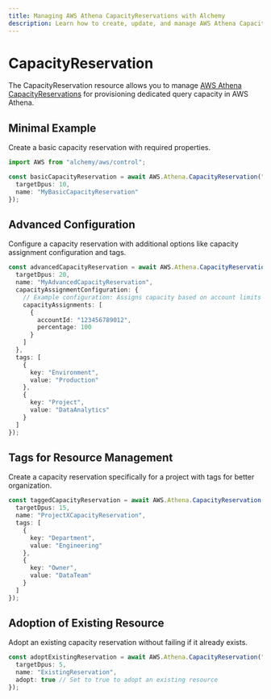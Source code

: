 ```yaml
---
title: Managing AWS Athena CapacityReservations with Alchemy
description: Learn how to create, update, and manage AWS Athena CapacityReservations using Alchemy Cloud Control.
---
```


# CapacityReservation

The CapacityReservation resource allows you to manage [AWS Athena CapacityReservations](https://docs.aws.amazon.com/athena/latest/userguide/) for provisioning dedicated query capacity in AWS Athena.

## Minimal Example

Create a basic capacity reservation with required properties.

```ts
import AWS from "alchemy/aws/control";

const basicCapacityReservation = await AWS.Athena.CapacityReservation("basicCapacityReservation", {
  targetDpus: 10,
  name: "MyBasicCapacityReservation"
});
```

## Advanced Configuration

Configure a capacity reservation with additional options like capacity assignment configuration and tags.

```ts
const advancedCapacityReservation = await AWS.Athena.CapacityReservation("advancedCapacityReservation", {
  targetDpus: 20,
  name: "MyAdvancedCapacityReservation",
  capacityAssignmentConfiguration: {
    // Example configuration: Assigns capacity based on account limits
    capacityAssignments: [
      {
        accountId: "123456789012",
        percentage: 100
      }
    ]
  },
  tags: [
    {
      key: "Environment",
      value: "Production"
    },
    {
      key: "Project",
      value: "DataAnalytics"
    }
  ]
});
```

## Tags for Resource Management

Create a capacity reservation specifically for a project with tags for better organization.

```ts
const taggedCapacityReservation = await AWS.Athena.CapacityReservation("taggedCapacityReservation", {
  targetDpus: 15,
  name: "ProjectXCapacityReservation",
  tags: [
    {
      key: "Department",
      value: "Engineering"
    },
    {
      key: "Owner",
      value: "DataTeam"
    }
  ]
});
```

## Adoption of Existing Resource

Adopt an existing capacity reservation without failing if it already exists.

```ts
const adoptExistingReservation = await AWS.Athena.CapacityReservation("adoptExistingReservation", {
  targetDpus: 5,
  name: "ExistingReservation",
  adopt: true // Set to true to adopt an existing resource
});
```